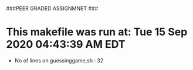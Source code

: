 ###PEER GRADED ASSIGNMNET ###
# This makefile was run at: Tue 15 Sep 2020 04:43:39 AM EDT #
* No of lines on guessinggame,sh :  32 
